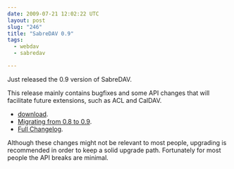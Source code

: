 ```yaml
---
date: 2009-07-21 12:02:22 UTC
layout: post
slug: "246"
title: "SabreDAV 0.9"
tags:
  - webdav
  - sabredav

---
```

Just released the 0.9 version of SabreDAV.

This release mainly contains bugfixes and some API changes that will
facilitate future extensions, such as ACL and CalDAV.

* [download][1].
* [Migrating from 0.8 to 0.9][2].
* [Full Changelog][3].

Although these changes might not be relevant to most people, upgrading is
recommended in order to keep a solid upgrade path. Fortunately for most people
the API breaks are minimal.

[1]: https://github.com/fruux/sabre-dav/releases/
[2]: http://sabre.io/dav/upgrade/0.8-to-0.9/
[3]: https://github.com/fruux/sabre-dav/blob/master/ChangeLog.md
